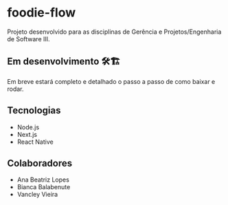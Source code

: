 # foodie-flow

Projeto desenvolvido para as disciplinas de Gerência e Projetos/Engenharia de Software III.

## Em desenvolvimento 🛠🏗
Em breve estará completo e detalhado o passo a passo de como baixar e rodar.

## Tecnologias
- Node.js
- Next.js
- React Native

## Colaboradores
- Ana Beatriz Lopes
- Bianca Balabenute
- Vancley Vieira
  
